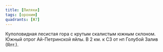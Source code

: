 ```yaml
---
title: [Пиляки]
tags: [ороним]
quadrants: [Ж7]
---
```


Куполовидная лесистая гора с крутым скалистым южным склоном. Южный отрог
Ай-Петринской яйлы. В 2 км. к СЗ от нп Голубой Залив (Ялт.).
